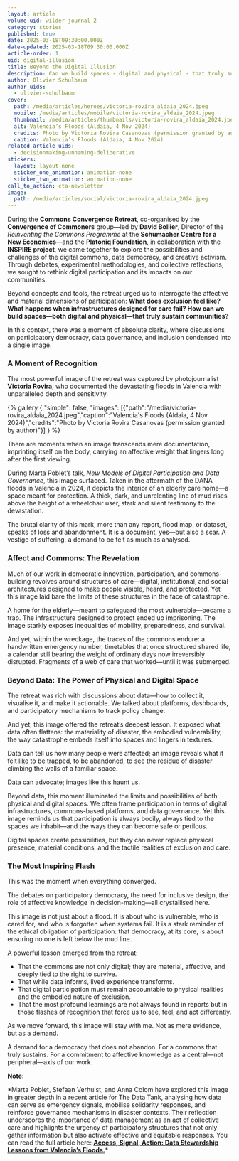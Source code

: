 ```yaml
---
layout: article
volume-uid: wilder-journal-2
category: stories
published: true
date: 2025-03-18T09:30:00.000Z
date-updated: 2025-03-18T09:30:00.000Z
article-order: 1
uid: digital-illusion
title: Beyond the Digital Illusion
description: Can we build spaces - digital and physical - that truly sustain communities?
author: Olivier Schulbaum
author_uids:
  - olivier-schulbaum
cover:
  path: /media/articles/heroes/victoria-rovira_aldaia_2024.jpeg
  mobile: /media/articles/mobile/victoria-rovira_aldaia_2024.jpeg
  thumbnail: /media/articles/thumbnails/victoria-rovira_aldaia_2024.jpeg
  alt: Valencia’s Floods (Aldaia, 4 Nov 2024)
  credits: Photo by Victoria Rovira Casanovas (permission granted by author)
  caption: Valencia’s Floods (Aldaia, 4 Nov 2024)
related_article_uids:
  - decisionmaking-unnaming-deliberative
stickers:
  layout: layout-none
  sticker_one_animation: animation-none
  sticker_two_animation: animation-none
call_to_action: cta-newsletter
image:
  path: /media/articles/social/victoria-rovira_aldaia_2024.jpeg
---
```

During the **Commons Convergence Retreat**, co-organised by the **Convergence of Commoners** group—led by **David Bollier**, Director of the *Reinventing the Commons Programme* at the **Schumacher Centre for a New Economics**—and the **Platoniq Foundation**, in collaboration with the **INSPIRE project**, we came together to explore the possibilities and challenges of the digital commons, data democracy, and creative activism. Through debates, experimental methodologies, and collective reflections, we sought to rethink digital participation and its impacts on our communities.

Beyond concepts and tools, the retreat urged us to interrogate the affective and material dimensions of participation: **What does exclusion feel like? What happens when infrastructures designed for care fail? How can we build spaces—both digital and physical—that truly sustain communities?**

In this context, there was a moment of absolute clarity, where discussions on participatory democracy, data governance, and inclusion condensed into a single image.

### **A Moment of Recognition**

The most powerful image of the retreat was captured by photojournalist **Victoria Rovira**, who documented the devastating floods in Valencia with unparalleled depth and sensitivity.

{% gallery { "simple": false, "images": [{"path":"/media/victoria-rovira_aldaia_2024.jpeg","caption":"Valencia's Floods (Aldaia, 4 Nov 2024)","credits":"Photo by Victoria Rovira Casanovas (permission granted by author)"}] } %}

There are moments when an image transcends mere documentation, imprinting itself on the body, carrying an affective weight that lingers long after the first viewing.

During Marta Poblet’s talk, *New Models of Digital Participation and Data Governance*, this image surfaced. Taken in the aftermath of the DANA floods in Valencia in 2024, it depicts the interior of an elderly care home—a space meant for protection. A thick, dark, and unrelenting line of mud rises above the height of a wheelchair user, stark and silent testimony to the devastation.

The brutal clarity of this mark, more than any report, flood map, or dataset, speaks of loss and abandonment. It is a document, yes—but also a scar. A vestige of suffering, a demand to be felt as much as analysed.

### **Affect and Commons: The Revelation**

Much of our work in democratic innovation, participation, and commons-building revolves around structures of care—digital, institutional, and social architectures designed to make people visible, heard, and protected. Yet this image laid bare the limits of these structures in the face of catastrophe.

A home for the elderly—meant to safeguard the most vulnerable—became a trap. The infrastructure designed to protect ended up imprisoning. The image starkly exposes inequalities of mobility, preparedness, and survival.

And yet, within the wreckage, the traces of the commons endure: a handwritten emergency number, timetables that once structured shared life, a calendar still bearing the weight of ordinary days now irreversibly disrupted. Fragments of a web of care that worked—until it was submerged.

### **Beyond Data: The Power of Physical and Digital Space**

The retreat was rich with discussions about data—how to collect it, visualise it, and make it actionable. We talked about platforms, dashboards, and participatory mechanisms to track policy change.

And yet, this image offered the retreat’s deepest lesson. It exposed what data often flattens: the materiality of disaster, the embodied vulnerability, the way catastrophe embeds itself into spaces and lingers in textures.

Data can tell us how many people were affected; an image reveals what it felt like to be trapped, to be abandoned, to see the residue of disaster climbing the walls of a familiar space.

Data can advocate; images like this haunt us.

Beyond data, this moment illuminated the limits and possibilities of both physical and digital spaces. We often frame participation in terms of digital infrastructures, commons-based platforms, and data governance. Yet this image reminds us that participation is always bodily, always tied to the spaces we inhabit—and the ways they can become safe or perilous.

Digital spaces create possibilities, but they can never replace physical presence, material conditions, and the tactile realities of exclusion and care.

### **The Most Inspiring Flash**

This was the moment when everything converged.

The debates on participatory democracy, the need for inclusive design, the role of affective knowledge in decision-making—all crystallised here.

This image is not just about a flood. It is about who is vulnerable, who is cared for, and who is forgotten when systems fail. It is a stark reminder of the ethical obligation of participation: that democracy, at its core, is about ensuring no one is left below the mud line.

A powerful lesson emerged from the retreat:

* That the commons are not only digital; they are material, affective, and deeply tied to the right to survive.
* That while data informs, lived experience transforms.
* That digital participation must remain accountable to physical realities and the embodied nature of exclusion.
* That the most profound learnings are not always found in reports but in those flashes of recognition that force us to see, feel, and act differently.

As we move forward, this image will stay with me. Not as mere evidence, but as a demand.

A demand for a democracy that does not abandon. For a commons that truly sustains. For a commitment to affective knowledge as a central—not peripheral—axis of our work.

**Note:**

\*Marta Poblet, Stefaan Verhulst, and Anna Colom have explored this image in greater depth in a recent article for The Data Tank, analysing how data can serve as emergency signals, mobilise solidarity responses, and reinforce governance mechanisms in disaster contexts. Their reflection underscores the importance of data management as an act of collective care and highlights the urgency of participatory structures that not only gather information but also activate effective and equitable responses. You can read the full article here: **[Access, Signal, Action: Data Stewardship Lessons from Valencia’s Floods.](https://medium.com/@TheDataTank/access-signal-action-data-stewardship-lessons-from-valencias-floods-533d89162b39)***
